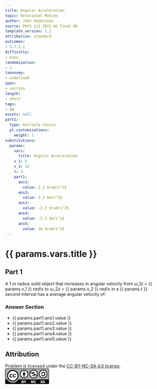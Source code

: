 ```yaml
---
title: Angular Acceleration
topic: Rotational Motion
author: John Hopkinson
source: PHYS 112 2015 W1 Final Q9
template_version: 1.2
attribution: standard
outcomes:
- 5.7.2.1
difficulty:
- easy
randomization:
- 2
taxonomy:
- undefined
span:
- section
length:
- short
tags:
- EW
assets: null
part1:
  type: multiple-choice
  pl-customizations:
    weight: 1
substitutions:
  params:
    vars:
      title: Angular Acceleration
    v_1: 5
    v_2: 12
    t: 3
    part1:
      ans1:
        value: 2.3 $rad/s^2$
      ans2:
        value: 2.3 $m/s^2$
      ans3:
        value: -2.3 $rad/s^2$
      ans4:
        value: -2.3 $m/s^2$
      ans5:
        value: 10 $rad/s^2$
---
```

# {{ params.vars.title }}

## Part 1

A 1 $m$ radius solid object that increases in angular velocity from $\omega\_{1z}$ = {{ params.v_1 }} $rad/s$ to $\omega\_{2z}$ = {{ params.v_2 }} $rad/s$ in a {{ params.t }} second interval has a average angular velocity of:

### Answer Section

- {{ params.part1.ans1.value }}
- {{ params.part1.ans2.value }}
- {{ params.part1.ans3.value }}
- {{ params.part1.ans4.value }}
- {{ params.part1.ans5.value }}

## Attribution

Problem is licensed under the [CC-BY-NC-SA 4.0 license](https://creativecommons.org/licenses/by-nc-sa/4.0/).<br> ![The Creative Commons 4.0 license requiring attribution-BY, non-commercial-NC, and share-alike-SA license.](https://raw.githubusercontent.com/firasm/bits/master/by-nc-sa.png)